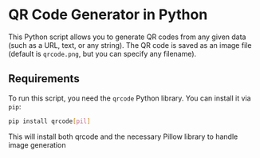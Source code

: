 # QR Code Generator in Python

This Python script allows you to generate QR codes from any given data (such as a URL, text, or any string). The QR code is saved as an image file (default is `qrcode.png`, but you can specify any filename).

## Requirements

To run this script, you need the `qrcode` Python library. You can install it via `pip`:

```bash
pip install qrcode[pil]
```
This will install both qrcode and the necessary Pillow library to handle image generation

